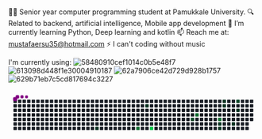 👨‍💻 Senior year computer programming student at Pamukkale University.
🔍 Related to backend, artificial intelligence, Mobile app development
🌱 I’m currently learning Python, Deep learning and kotlin
📫 Reach me at: mustafaersu35@hotmail.com
⚡ I can't coding without music

I'm currently using:
![58480910cef1014c0b5e48f7](https://github.com/user-attachments/assets/84bcf190-2beb-4ef6-82d0-16ca4b6c635d)
![613098d448f1e30004910187](https://github.com/user-attachments/assets/a3764c74-c2cb-4356-a545-24e1ec44dbcb)
![62a7906ce42d729d928b1757](https://github.com/user-attachments/assets/0dace9b0-6d88-452b-a138-32a7e609360d)
![629b71eb7c5cd817694c3227](https://github.com/user-attachments/assets/74ccc31f-b3b6-43d4-9f6c-a3471de9fd1f)



<svg viewBox="-16 -32 880 192" width="880" height="192" xmlns="http://www.w3.org/2000/svg"><desc>Generated with https://github.com/Platane/snk</desc><style>:root{--cb:#1b1f230a;--cs:purple;--ce:#161b22;--c0:#161b22;--c1:#01311f;--c2:#034525;--c3:#0f6d31;--c4:#00c647}.c{shape-rendering:geometricPrecision;fill:var(--ce);stroke-width:1px;stroke:var(--cb);animation:none 16500ms linear infinite;width:12px;height:12px}@keyframes c0{15.14%{fill:var(--c1)}15.16%,100%{fill:var(--ce)}}.c.c0{fill:var(--c1);animation-name:c0}@keyframes c1{75.14%{fill:var(--c3)}75.16%,100%{fill:var(--ce)}}.c.c1{fill:var(--c3);animation-name:c1}@keyframes c2{24.84%{fill:var(--c1)}24.86%,100%{fill:var(--ce)}}.c.c2{fill:var(--c1);animation-name:c2}@keyframes c3{76.96%{fill:var(--c4)}76.98%,100%{fill:var(--ce)}}.c.c3{fill:var(--c4);animation-name:c3}@keyframes c4{48.47%{fill:var(--c2)}48.49%,100%{fill:var(--ce)}}.c.c4{fill:var(--c2);animation-name:c4}@keyframes c5{65.44%{fill:var(--c3)}65.46%,100%{fill:var(--ce)}}.c.c5{fill:var(--c3);animation-name:c5}@keyframes c6{61.81%{fill:var(--c3)}61.83%,100%{fill:var(--ce)}}.c.c6{fill:var(--c3);animation-name:c6}@keyframes c7{43.02%{fill:var(--c1)}43.04%,100%{fill:var(--ce)}}.c.c7{fill:var(--c1);animation-name:c7}@keyframes c8{43.63%{fill:var(--c1)}43.65%,100%{fill:var(--ce)}}.c.c8{fill:var(--c1);animation-name:c8}@keyframes c9{35.75%{fill:var(--c1)}35.77%,100%{fill:var(--ce)}}.c.c9{fill:var(--c1);animation-name:c9}@keyframes ca{35.14%{fill:var(--c1)}35.16%,100%{fill:var(--ce)}}.c.ca{fill:var(--c1);animation-name:ca}@keyframes cb{41.2%{fill:var(--c1)}41.22%,100%{fill:var(--ce)}}.c.cb{fill:var(--c1);animation-name:cb}@keyframes cc{56.96%{fill:var(--c2)}56.98%,100%{fill:var(--ce)}}.c.cc{fill:var(--c2);animation-name:cc}@keyframes cd{38.78%{fill:var(--c1)}38.8%,100%{fill:var(--ce)}}.c.cd{fill:var(--c1);animation-name:cd}.u{transform-origin:0 0;transform:scale(0,1);animation:none linear 16500ms infinite}@keyframes u0{15.14%{transform:scale(0.000,1)}15.16%,24.84%{transform:scale(0.125,1)}24.86%,35.14%{transform:scale(0.250,1)}35.16%,35.75%{transform:scale(0.375,1)}35.77%,38.78%{transform:scale(0.500,1)}38.8%,41.2%{transform:scale(0.625,1)}41.22%,43.02%{transform:scale(0.750,1)}43.04%,43.63%{transform:scale(0.875,1)}43.65%,100%{transform:scale(1.000,1)}}.u.u0{fill:var(--c1);animation-name:u0;transform-origin:0.0px 0}@keyframes u1{48.47%{transform:scale(0.000,1)}48.49%,56.96%{transform:scale(0.500,1)}56.98%,100%{transform:scale(1.000,1)}}.u.u1{fill:var(--c2);animation-name:u1;transform-origin:484.6px 0}@keyframes u2{61.81%{transform:scale(0.000,1)}61.83%,65.44%{transform:scale(0.333,1)}65.46%,75.14%{transform:scale(0.667,1)}75.16%,100%{transform:scale(1.000,1)}}.u.u2{fill:var(--c3);animation-name:u2;transform-origin:605.7px 0}@keyframes u3{76.96%{transform:scale(0.000,1)}76.98%,100%{transform:scale(1.000,1)}}.u.u3{fill:var(--c4);animation-name:u3;transform-origin:787.4px 0}.s{shape-rendering:geometricPrecision;fill:var(--cs);animation:none linear 16500ms infinite}@keyframes s0{0%,99.39%{transform:translate(0px,-16px)}0.61%{transform:translate(0px,0px)}11.52%{transform:translate(288px,0px)}15.15%{transform:translate(288px,96px)}20%{transform:translate(416px,96px)}20.61%{transform:translate(416px,80px)}22.42%{transform:translate(464px,80px)}24.85%{transform:translate(464px,16px)}35.15%{transform:translate(736px,16px)}35.76%{transform:translate(736px,0px)}36.97%{transform:translate(768px,0px)}37.58%{transform:translate(768px,16px)}38.18%{transform:translate(784px,16px)}38.79%,55.76%{transform:translate(784px,32px)}39.39%{transform:translate(768px,32px)}41.21%{transform:translate(768px,80px)}43.03%{transform:translate(720px,80px)}43.64%{transform:translate(720px,96px)}44.24%{transform:translate(704px,96px)}45.45%,62.42%{transform:translate(704px,64px)}48.48%{transform:translate(624px,64px)}49.7%{transform:translate(624px,32px)}56.97%{transform:translate(784px,0px)}59.39%{transform:translate(720px,0px)}61.82%{transform:translate(720px,64px)}63.03%{transform:translate(704px,48px)}73.33%{transform:translate(432px,48px)}75.15%{transform:translate(432px,96px)}76.97%{transform:translate(480px,96px)}77.58%{transform:translate(480px,80px)}86.67%{transform:translate(240px,80px)}87.27%{transform:translate(240px,64px)}89.7%{transform:translate(176px,64px)}90.3%{transform:translate(176px,48px)}92.12%{transform:translate(128px,48px)}92.73%{transform:translate(128px,32px)}93.94%{transform:translate(96px,32px)}94.55%{transform:translate(96px,16px)}96.36%{transform:translate(48px,16px)}97.58%{transform:translate(48px,-16px)}}.s.s0{transform:translate(0px,-16px);animation-name:s0}@keyframes s1{0%,99.39%{transform:translate(16px,-16px)}0.61%{transform:translate(0px,-16px)}1.21%{transform:translate(0px,0px)}12.12%{transform:translate(288px,0px)}15.76%{transform:translate(288px,96px)}20.61%{transform:translate(416px,96px)}21.21%{transform:translate(416px,80px)}23.03%{transform:translate(464px,80px)}25.45%{transform:translate(464px,16px)}35.76%{transform:translate(736px,16px)}36.36%{transform:translate(736px,0px)}37.58%{transform:translate(768px,0px)}38.18%{transform:translate(768px,16px)}38.79%{transform:translate(784px,16px)}39.39%,56.36%{transform:translate(784px,32px)}40%{transform:translate(768px,32px)}41.82%{transform:translate(768px,80px)}43.64%{transform:translate(720px,80px)}44.24%{transform:translate(720px,96px)}44.85%{transform:translate(704px,96px)}46.06%,63.03%{transform:translate(704px,64px)}49.09%{transform:translate(624px,64px)}50.3%{transform:translate(624px,32px)}57.58%{transform:translate(784px,0px)}60%{transform:translate(720px,0px)}62.42%{transform:translate(720px,64px)}63.64%{transform:translate(704px,48px)}73.94%{transform:translate(432px,48px)}75.76%{transform:translate(432px,96px)}77.58%{transform:translate(480px,96px)}78.18%{transform:translate(480px,80px)}87.27%{transform:translate(240px,80px)}87.88%{transform:translate(240px,64px)}90.3%{transform:translate(176px,64px)}90.91%{transform:translate(176px,48px)}92.73%{transform:translate(128px,48px)}93.33%{transform:translate(128px,32px)}94.55%{transform:translate(96px,32px)}95.15%{transform:translate(96px,16px)}96.97%{transform:translate(48px,16px)}98.18%{transform:translate(48px,-16px)}}.s.s1{transform:translate(16px,-16px);animation-name:s1}@keyframes s2{0%,99.39%{transform:translate(32px,-16px)}1.21%{transform:translate(0px,-16px)}1.82%{transform:translate(0px,0px)}12.73%{transform:translate(288px,0px)}16.36%{transform:translate(288px,96px)}21.21%{transform:translate(416px,96px)}21.82%{transform:translate(416px,80px)}23.64%{transform:translate(464px,80px)}26.06%{transform:translate(464px,16px)}36.36%{transform:translate(736px,16px)}36.97%{transform:translate(736px,0px)}38.18%{transform:translate(768px,0px)}38.79%{transform:translate(768px,16px)}39.39%{transform:translate(784px,16px)}40%,56.97%{transform:translate(784px,32px)}40.61%{transform:translate(768px,32px)}42.42%{transform:translate(768px,80px)}44.24%{transform:translate(720px,80px)}44.85%{transform:translate(720px,96px)}45.45%{transform:translate(704px,96px)}46.67%,63.64%{transform:translate(704px,64px)}49.7%{transform:translate(624px,64px)}50.91%{transform:translate(624px,32px)}58.18%{transform:translate(784px,0px)}60.61%{transform:translate(720px,0px)}63.03%{transform:translate(720px,64px)}64.24%{transform:translate(704px,48px)}74.55%{transform:translate(432px,48px)}76.36%{transform:translate(432px,96px)}78.18%{transform:translate(480px,96px)}78.79%{transform:translate(480px,80px)}87.88%{transform:translate(240px,80px)}88.48%{transform:translate(240px,64px)}90.91%{transform:translate(176px,64px)}91.52%{transform:translate(176px,48px)}93.33%{transform:translate(128px,48px)}93.94%{transform:translate(128px,32px)}95.15%{transform:translate(96px,32px)}95.76%{transform:translate(96px,16px)}97.58%{transform:translate(48px,16px)}98.79%{transform:translate(48px,-16px)}}.s.s2{transform:translate(32px,-16px);animation-name:s2}@keyframes s3{0%,99.39%{transform:translate(48px,-16px)}1.82%{transform:translate(0px,-16px)}2.42%{transform:translate(0px,0px)}13.33%{transform:translate(288px,0px)}16.97%{transform:translate(288px,96px)}21.82%{transform:translate(416px,96px)}22.42%{transform:translate(416px,80px)}24.24%{transform:translate(464px,80px)}26.67%{transform:translate(464px,16px)}36.97%{transform:translate(736px,16px)}37.58%{transform:translate(736px,0px)}38.79%{transform:translate(768px,0px)}39.39%{transform:translate(768px,16px)}40%{transform:translate(784px,16px)}40.61%,57.58%{transform:translate(784px,32px)}41.21%{transform:translate(768px,32px)}43.03%{transform:translate(768px,80px)}44.85%{transform:translate(720px,80px)}45.45%{transform:translate(720px,96px)}46.06%{transform:translate(704px,96px)}47.27%,64.24%{transform:translate(704px,64px)}50.3%{transform:translate(624px,64px)}51.52%{transform:translate(624px,32px)}58.79%{transform:translate(784px,0px)}61.21%{transform:translate(720px,0px)}63.64%{transform:translate(720px,64px)}64.85%{transform:translate(704px,48px)}75.15%{transform:translate(432px,48px)}76.97%{transform:translate(432px,96px)}78.79%{transform:translate(480px,96px)}79.39%{transform:translate(480px,80px)}88.48%{transform:translate(240px,80px)}89.09%{transform:translate(240px,64px)}91.52%{transform:translate(176px,64px)}92.12%{transform:translate(176px,48px)}93.94%{transform:translate(128px,48px)}94.55%{transform:translate(128px,32px)}95.76%{transform:translate(96px,32px)}96.36%{transform:translate(96px,16px)}98.18%{transform:translate(48px,16px)}}.s.s3{transform:translate(48px,-16px);animation-name:s3}</style><rect class="c" x="2" y="2" rx="2" ry="2"/><rect class="c" x="2" y="18" rx="2" ry="2"/><rect class="c" x="2" y="34" rx="2" ry="2"/><rect class="c" x="2" y="50" rx="2" ry="2"/><rect class="c" x="2" y="66" rx="2" ry="2"/><rect class="c" x="2" y="82" rx="2" ry="2"/><rect class="c" x="2" y="98" rx="2" ry="2"/><rect class="c" x="18" y="2" rx="2" ry="2"/><rect class="c" x="18" y="18" rx="2" ry="2"/><rect class="c" x="18" y="34" rx="2" ry="2"/><rect class="c" x="18" y="50" rx="2" ry="2"/><rect class="c" x="18" y="66" rx="2" ry="2"/><rect class="c" x="18" y="82" rx="2" ry="2"/><rect class="c" x="18" y="98" rx="2" ry="2"/><rect class="c" x="34" y="2" rx="2" ry="2"/><rect class="c" x="34" y="18" rx="2" ry="2"/><rect class="c" x="34" y="34" rx="2" ry="2"/><rect class="c" x="34" y="50" rx="2" ry="2"/><rect class="c" x="34" y="66" rx="2" ry="2"/><rect class="c" x="34" y="82" rx="2" ry="2"/><rect class="c" x="34" y="98" rx="2" ry="2"/><rect class="c" x="50" y="2" rx="2" ry="2"/><rect class="c" x="50" y="18" rx="2" ry="2"/><rect class="c" x="50" y="34" rx="2" ry="2"/><rect class="c" x="50" y="50" rx="2" ry="2"/><rect class="c" x="50" y="66" rx="2" ry="2"/><rect class="c" x="50" y="82" rx="2" ry="2"/><rect class="c" x="50" y="98" rx="2" ry="2"/><rect class="c" x="66" y="2" rx="2" ry="2"/><rect class="c" x="66" y="18" rx="2" ry="2"/><rect class="c" x="66" y="34" rx="2" ry="2"/><rect class="c" x="66" y="50" rx="2" ry="2"/><rect class="c" x="66" y="66" rx="2" ry="2"/><rect class="c" x="66" y="82" rx="2" ry="2"/><rect class="c" x="66" y="98" rx="2" ry="2"/><rect class="c" x="82" y="2" rx="2" ry="2"/><rect class="c" x="82" y="18" rx="2" ry="2"/><rect class="c" x="82" y="34" rx="2" ry="2"/><rect class="c" x="82" y="50" rx="2" ry="2"/><rect class="c" x="82" y="66" rx="2" ry="2"/><rect class="c" x="82" y="82" rx="2" ry="2"/><rect class="c" x="82" y="98" rx="2" ry="2"/><rect class="c" x="98" y="2" rx="2" ry="2"/><rect class="c" x="98" y="18" rx="2" ry="2"/><rect class="c" x="98" y="34" rx="2" ry="2"/><rect class="c" x="98" y="50" rx="2" ry="2"/><rect class="c" x="98" y="66" rx="2" ry="2"/><rect class="c" x="98" y="82" rx="2" ry="2"/><rect class="c" x="98" y="98" rx="2" ry="2"/><rect class="c" x="114" y="2" rx="2" ry="2"/><rect class="c" x="114" y="18" rx="2" ry="2"/><rect class="c" x="114" y="34" rx="2" ry="2"/><rect class="c" x="114" y="50" rx="2" ry="2"/><rect class="c" x="114" y="66" rx="2" ry="2"/><rect class="c" x="114" y="82" rx="2" ry="2"/><rect class="c" x="114" y="98" rx="2" ry="2"/><rect class="c" x="130" y="2" rx="2" ry="2"/><rect class="c" x="130" y="18" rx="2" ry="2"/><rect class="c" x="130" y="34" rx="2" ry="2"/><rect class="c" x="130" y="50" rx="2" ry="2"/><rect class="c" x="130" y="66" rx="2" ry="2"/><rect class="c" x="130" y="82" rx="2" ry="2"/><rect class="c" x="130" y="98" rx="2" ry="2"/><rect class="c" x="146" y="2" rx="2" ry="2"/><rect class="c" x="146" y="18" rx="2" ry="2"/><rect class="c" x="146" y="34" rx="2" ry="2"/><rect class="c" x="146" y="50" rx="2" ry="2"/><rect class="c" x="146" y="66" rx="2" ry="2"/><rect class="c" x="146" y="82" rx="2" ry="2"/><rect class="c" x="146" y="98" rx="2" ry="2"/><rect class="c" x="162" y="2" rx="2" ry="2"/><rect class="c" x="162" y="18" rx="2" ry="2"/><rect class="c" x="162" y="34" rx="2" ry="2"/><rect class="c" x="162" y="50" rx="2" ry="2"/><rect class="c" x="162" y="66" rx="2" ry="2"/><rect class="c" x="162" y="82" rx="2" ry="2"/><rect class="c" x="162" y="98" rx="2" ry="2"/><rect class="c" x="178" y="2" rx="2" ry="2"/><rect class="c" x="178" y="18" rx="2" ry="2"/><rect class="c" x="178" y="34" rx="2" ry="2"/><rect class="c" x="178" y="50" rx="2" ry="2"/><rect class="c" x="178" y="66" rx="2" ry="2"/><rect class="c" x="178" y="82" rx="2" ry="2"/><rect class="c" x="178" y="98" rx="2" ry="2"/><rect class="c" x="194" y="2" rx="2" ry="2"/><rect class="c" x="194" y="18" rx="2" ry="2"/><rect class="c" x="194" y="34" rx="2" ry="2"/><rect class="c" x="194" y="50" rx="2" ry="2"/><rect class="c" x="194" y="66" rx="2" ry="2"/><rect class="c" x="194" y="82" rx="2" ry="2"/><rect class="c" x="194" y="98" rx="2" ry="2"/><rect class="c" x="210" y="2" rx="2" ry="2"/><rect class="c" x="210" y="18" rx="2" ry="2"/><rect class="c" x="210" y="34" rx="2" ry="2"/><rect class="c" x="210" y="50" rx="2" ry="2"/><rect class="c" x="210" y="66" rx="2" ry="2"/><rect class="c" x="210" y="82" rx="2" ry="2"/><rect class="c" x="210" y="98" rx="2" ry="2"/><rect class="c" x="226" y="2" rx="2" ry="2"/><rect class="c" x="226" y="18" rx="2" ry="2"/><rect class="c" x="226" y="34" rx="2" ry="2"/><rect class="c" x="226" y="50" rx="2" ry="2"/><rect class="c" x="226" y="66" rx="2" ry="2"/><rect class="c" x="226" y="82" rx="2" ry="2"/><rect class="c" x="226" y="98" rx="2" ry="2"/><rect class="c" x="242" y="2" rx="2" ry="2"/><rect class="c" x="242" y="18" rx="2" ry="2"/><rect class="c" x="242" y="34" rx="2" ry="2"/><rect class="c" x="242" y="50" rx="2" ry="2"/><rect class="c" x="242" y="66" rx="2" ry="2"/><rect class="c" x="242" y="82" rx="2" ry="2"/><rect class="c" x="242" y="98" rx="2" ry="2"/><rect class="c" x="258" y="2" rx="2" ry="2"/><rect class="c" x="258" y="18" rx="2" ry="2"/><rect class="c" x="258" y="34" rx="2" ry="2"/><rect class="c" x="258" y="50" rx="2" ry="2"/><rect class="c" x="258" y="66" rx="2" ry="2"/><rect class="c" x="258" y="82" rx="2" ry="2"/><rect class="c" x="258" y="98" rx="2" ry="2"/><rect class="c" x="274" y="2" rx="2" ry="2"/><rect class="c" x="274" y="18" rx="2" ry="2"/><rect class="c" x="274" y="34" rx="2" ry="2"/><rect class="c" x="274" y="50" rx="2" ry="2"/><rect class="c" x="274" y="66" rx="2" ry="2"/><rect class="c" x="274" y="82" rx="2" ry="2"/><rect class="c" x="274" y="98" rx="2" ry="2"/><rect class="c" x="290" y="2" rx="2" ry="2"/><rect class="c" x="290" y="18" rx="2" ry="2"/><rect class="c" x="290" y="34" rx="2" ry="2"/><rect class="c" x="290" y="50" rx="2" ry="2"/><rect class="c" x="290" y="66" rx="2" ry="2"/><rect class="c" x="290" y="82" rx="2" ry="2"/><rect class="c c0" x="290" y="98" rx="2" ry="2"/><rect class="c" x="306" y="2" rx="2" ry="2"/><rect class="c" x="306" y="18" rx="2" ry="2"/><rect class="c" x="306" y="34" rx="2" ry="2"/><rect class="c" x="306" y="50" rx="2" ry="2"/><rect class="c" x="306" y="66" rx="2" ry="2"/><rect class="c" x="306" y="82" rx="2" ry="2"/><rect class="c" x="306" y="98" rx="2" ry="2"/><rect class="c" x="322" y="2" rx="2" ry="2"/><rect class="c" x="322" y="18" rx="2" ry="2"/><rect class="c" x="322" y="34" rx="2" ry="2"/><rect class="c" x="322" y="50" rx="2" ry="2"/><rect class="c" x="322" y="66" rx="2" ry="2"/><rect class="c" x="322" y="82" rx="2" ry="2"/><rect class="c" x="322" y="98" rx="2" ry="2"/><rect class="c" x="338" y="2" rx="2" ry="2"/><rect class="c" x="338" y="18" rx="2" ry="2"/><rect class="c" x="338" y="34" rx="2" ry="2"/><rect class="c" x="338" y="50" rx="2" ry="2"/><rect class="c" x="338" y="66" rx="2" ry="2"/><rect class="c" x="338" y="82" rx="2" ry="2"/><rect class="c" x="338" y="98" rx="2" ry="2"/><rect class="c" x="354" y="2" rx="2" ry="2"/><rect class="c" x="354" y="18" rx="2" ry="2"/><rect class="c" x="354" y="34" rx="2" ry="2"/><rect class="c" x="354" y="50" rx="2" ry="2"/><rect class="c" x="354" y="66" rx="2" ry="2"/><rect class="c" x="354" y="82" rx="2" ry="2"/><rect class="c" x="354" y="98" rx="2" ry="2"/><rect class="c" x="370" y="2" rx="2" ry="2"/><rect class="c" x="370" y="18" rx="2" ry="2"/><rect class="c" x="370" y="34" rx="2" ry="2"/><rect class="c" x="370" y="50" rx="2" ry="2"/><rect class="c" x="370" y="66" rx="2" ry="2"/><rect class="c" x="370" y="82" rx="2" ry="2"/><rect class="c" x="370" y="98" rx="2" ry="2"/><rect class="c" x="386" y="2" rx="2" ry="2"/><rect class="c" x="386" y="18" rx="2" ry="2"/><rect class="c" x="386" y="34" rx="2" ry="2"/><rect class="c" x="386" y="50" rx="2" ry="2"/><rect class="c" x="386" y="66" rx="2" ry="2"/><rect class="c" x="386" y="82" rx="2" ry="2"/><rect class="c" x="386" y="98" rx="2" ry="2"/><rect class="c" x="402" y="2" rx="2" ry="2"/><rect class="c" x="402" y="18" rx="2" ry="2"/><rect class="c" x="402" y="34" rx="2" ry="2"/><rect class="c" x="402" y="50" rx="2" ry="2"/><rect class="c" x="402" y="66" rx="2" ry="2"/><rect class="c" x="402" y="82" rx="2" ry="2"/><rect class="c" x="402" y="98" rx="2" ry="2"/><rect class="c" x="418" y="2" rx="2" ry="2"/><rect class="c" x="418" y="18" rx="2" ry="2"/><rect class="c" x="418" y="34" rx="2" ry="2"/><rect class="c" x="418" y="50" rx="2" ry="2"/><rect class="c" x="418" y="66" rx="2" ry="2"/><rect class="c" x="418" y="82" rx="2" ry="2"/><rect class="c" x="418" y="98" rx="2" ry="2"/><rect class="c" x="434" y="2" rx="2" ry="2"/><rect class="c" x="434" y="18" rx="2" ry="2"/><rect class="c" x="434" y="34" rx="2" ry="2"/><rect class="c" x="434" y="50" rx="2" ry="2"/><rect class="c" x="434" y="66" rx="2" ry="2"/><rect class="c" x="434" y="82" rx="2" ry="2"/><rect class="c c1" x="434" y="98" rx="2" ry="2"/><rect class="c" x="450" y="2" rx="2" ry="2"/><rect class="c" x="450" y="18" rx="2" ry="2"/><rect class="c" x="450" y="34" rx="2" ry="2"/><rect class="c" x="450" y="50" rx="2" ry="2"/><rect class="c" x="450" y="66" rx="2" ry="2"/><rect class="c" x="450" y="82" rx="2" ry="2"/><rect class="c" x="450" y="98" rx="2" ry="2"/><rect class="c" x="466" y="2" rx="2" ry="2"/><rect class="c c2" x="466" y="18" rx="2" ry="2"/><rect class="c" x="466" y="34" rx="2" ry="2"/><rect class="c" x="466" y="50" rx="2" ry="2"/><rect class="c" x="466" y="66" rx="2" ry="2"/><rect class="c" x="466" y="82" rx="2" ry="2"/><rect class="c" x="466" y="98" rx="2" ry="2"/><rect class="c" x="482" y="2" rx="2" ry="2"/><rect class="c" x="482" y="18" rx="2" ry="2"/><rect class="c" x="482" y="34" rx="2" ry="2"/><rect class="c" x="482" y="50" rx="2" ry="2"/><rect class="c" x="482" y="66" rx="2" ry="2"/><rect class="c" x="482" y="82" rx="2" ry="2"/><rect class="c c3" x="482" y="98" rx="2" ry="2"/><rect class="c" x="498" y="2" rx="2" ry="2"/><rect class="c" x="498" y="18" rx="2" ry="2"/><rect class="c" x="498" y="34" rx="2" ry="2"/><rect class="c" x="498" y="50" rx="2" ry="2"/><rect class="c" x="498" y="66" rx="2" ry="2"/><rect class="c" x="498" y="82" rx="2" ry="2"/><rect class="c" x="498" y="98" rx="2" ry="2"/><rect class="c" x="514" y="2" rx="2" ry="2"/><rect class="c" x="514" y="18" rx="2" ry="2"/><rect class="c" x="514" y="34" rx="2" ry="2"/><rect class="c" x="514" y="50" rx="2" ry="2"/><rect class="c" x="514" y="66" rx="2" ry="2"/><rect class="c" x="514" y="82" rx="2" ry="2"/><rect class="c" x="514" y="98" rx="2" ry="2"/><rect class="c" x="530" y="2" rx="2" ry="2"/><rect class="c" x="530" y="18" rx="2" ry="2"/><rect class="c" x="530" y="34" rx="2" ry="2"/><rect class="c" x="530" y="50" rx="2" ry="2"/><rect class="c" x="530" y="66" rx="2" ry="2"/><rect class="c" x="530" y="82" rx="2" ry="2"/><rect class="c" x="530" y="98" rx="2" ry="2"/><rect class="c" x="546" y="2" rx="2" ry="2"/><rect class="c" x="546" y="18" rx="2" ry="2"/><rect class="c" x="546" y="34" rx="2" ry="2"/><rect class="c" x="546" y="50" rx="2" ry="2"/><rect class="c" x="546" y="66" rx="2" ry="2"/><rect class="c" x="546" y="82" rx="2" ry="2"/><rect class="c" x="546" y="98" rx="2" ry="2"/><rect class="c" x="562" y="2" rx="2" ry="2"/><rect class="c" x="562" y="18" rx="2" ry="2"/><rect class="c" x="562" y="34" rx="2" ry="2"/><rect class="c" x="562" y="50" rx="2" ry="2"/><rect class="c" x="562" y="66" rx="2" ry="2"/><rect class="c" x="562" y="82" rx="2" ry="2"/><rect class="c" x="562" y="98" rx="2" ry="2"/><rect class="c" x="578" y="2" rx="2" ry="2"/><rect class="c" x="578" y="18" rx="2" ry="2"/><rect class="c" x="578" y="34" rx="2" ry="2"/><rect class="c" x="578" y="50" rx="2" ry="2"/><rect class="c" x="578" y="66" rx="2" ry="2"/><rect class="c" x="578" y="82" rx="2" ry="2"/><rect class="c" x="578" y="98" rx="2" ry="2"/><rect class="c" x="594" y="2" rx="2" ry="2"/><rect class="c" x="594" y="18" rx="2" ry="2"/><rect class="c" x="594" y="34" rx="2" ry="2"/><rect class="c" x="594" y="50" rx="2" ry="2"/><rect class="c" x="594" y="66" rx="2" ry="2"/><rect class="c" x="594" y="82" rx="2" ry="2"/><rect class="c" x="594" y="98" rx="2" ry="2"/><rect class="c" x="610" y="2" rx="2" ry="2"/><rect class="c" x="610" y="18" rx="2" ry="2"/><rect class="c" x="610" y="34" rx="2" ry="2"/><rect class="c" x="610" y="50" rx="2" ry="2"/><rect class="c" x="610" y="66" rx="2" ry="2"/><rect class="c" x="610" y="82" rx="2" ry="2"/><rect class="c" x="610" y="98" rx="2" ry="2"/><rect class="c" x="626" y="2" rx="2" ry="2"/><rect class="c" x="626" y="18" rx="2" ry="2"/><rect class="c" x="626" y="34" rx="2" ry="2"/><rect class="c" x="626" y="50" rx="2" ry="2"/><rect class="c c4" x="626" y="66" rx="2" ry="2"/><rect class="c" x="626" y="82" rx="2" ry="2"/><rect class="c" x="626" y="98" rx="2" ry="2"/><rect class="c" x="642" y="2" rx="2" ry="2"/><rect class="c" x="642" y="18" rx="2" ry="2"/><rect class="c" x="642" y="34" rx="2" ry="2"/><rect class="c c5" x="642" y="50" rx="2" ry="2"/><rect class="c" x="642" y="66" rx="2" ry="2"/><rect class="c" x="642" y="82" rx="2" ry="2"/><rect class="c" x="642" y="98" rx="2" ry="2"/><rect class="c" x="658" y="2" rx="2" ry="2"/><rect class="c" x="658" y="18" rx="2" ry="2"/><rect class="c" x="658" y="34" rx="2" ry="2"/><rect class="c" x="658" y="50" rx="2" ry="2"/><rect class="c" x="658" y="66" rx="2" ry="2"/><rect class="c" x="658" y="82" rx="2" ry="2"/><rect class="c" x="658" y="98" rx="2" ry="2"/><rect class="c" x="674" y="2" rx="2" ry="2"/><rect class="c" x="674" y="18" rx="2" ry="2"/><rect class="c" x="674" y="34" rx="2" ry="2"/><rect class="c" x="674" y="50" rx="2" ry="2"/><rect class="c" x="674" y="66" rx="2" ry="2"/><rect class="c" x="674" y="82" rx="2" ry="2"/><rect class="c" x="674" y="98" rx="2" ry="2"/><rect class="c" x="690" y="2" rx="2" ry="2"/><rect class="c" x="690" y="18" rx="2" ry="2"/><rect class="c" x="690" y="34" rx="2" ry="2"/><rect class="c" x="690" y="50" rx="2" ry="2"/><rect class="c" x="690" y="66" rx="2" ry="2"/><rect class="c" x="690" y="82" rx="2" ry="2"/><rect class="c" x="690" y="98" rx="2" ry="2"/><rect class="c" x="706" y="2" rx="2" ry="2"/><rect class="c" x="706" y="18" rx="2" ry="2"/><rect class="c" x="706" y="34" rx="2" ry="2"/><rect class="c" x="706" y="50" rx="2" ry="2"/><rect class="c" x="706" y="66" rx="2" ry="2"/><rect class="c" x="706" y="82" rx="2" ry="2"/><rect class="c" x="706" y="98" rx="2" ry="2"/><rect class="c" x="722" y="2" rx="2" ry="2"/><rect class="c" x="722" y="18" rx="2" ry="2"/><rect class="c" x="722" y="34" rx="2" ry="2"/><rect class="c" x="722" y="50" rx="2" ry="2"/><rect class="c c6" x="722" y="66" rx="2" ry="2"/><rect class="c c7" x="722" y="82" rx="2" ry="2"/><rect class="c c8" x="722" y="98" rx="2" ry="2"/><rect class="c c9" x="738" y="2" rx="2" ry="2"/><rect class="c ca" x="738" y="18" rx="2" ry="2"/><rect class="c" x="738" y="34" rx="2" ry="2"/><rect class="c" x="738" y="50" rx="2" ry="2"/><rect class="c" x="738" y="66" rx="2" ry="2"/><rect class="c" x="738" y="82" rx="2" ry="2"/><rect class="c" x="738" y="98" rx="2" ry="2"/><rect class="c" x="754" y="2" rx="2" ry="2"/><rect class="c" x="754" y="18" rx="2" ry="2"/><rect class="c" x="754" y="34" rx="2" ry="2"/><rect class="c" x="754" y="50" rx="2" ry="2"/><rect class="c" x="754" y="66" rx="2" ry="2"/><rect class="c" x="754" y="82" rx="2" ry="2"/><rect class="c" x="754" y="98" rx="2" ry="2"/><rect class="c" x="770" y="2" rx="2" ry="2"/><rect class="c" x="770" y="18" rx="2" ry="2"/><rect class="c" x="770" y="34" rx="2" ry="2"/><rect class="c" x="770" y="50" rx="2" ry="2"/><rect class="c" x="770" y="66" rx="2" ry="2"/><rect class="c cb" x="770" y="82" rx="2" ry="2"/><rect class="c" x="770" y="98" rx="2" ry="2"/><rect class="c cc" x="786" y="2" rx="2" ry="2"/><rect class="c" x="786" y="18" rx="2" ry="2"/><rect class="c cd" x="786" y="34" rx="2" ry="2"/><rect class="c" x="786" y="50" rx="2" ry="2"/><rect class="c" x="786" y="66" rx="2" ry="2"/><rect class="c" x="786" y="82" rx="2" ry="2"/><rect class="c" x="786" y="98" rx="2" ry="2"/><rect class="c" x="802" y="2" rx="2" ry="2"/><rect class="c" x="802" y="18" rx="2" ry="2"/><rect class="c" x="802" y="34" rx="2" ry="2"/><rect class="c" x="802" y="50" rx="2" ry="2"/><rect class="c" x="802" y="66" rx="2" ry="2"/><rect class="c" x="802" y="82" rx="2" ry="2"/><rect class="c" x="802" y="98" rx="2" ry="2"/><rect class="c" x="818" y="2" rx="2" ry="2"/><rect class="c" x="818" y="18" rx="2" ry="2"/><rect class="c" x="818" y="34" rx="2" ry="2"/><rect class="c" x="818" y="50" rx="2" ry="2"/><rect class="c" x="818" y="66" rx="2" ry="2"/><rect class="c" x="818" y="82" rx="2" ry="2"/><rect class="c" x="818" y="98" rx="2" ry="2"/><rect class="c" x="834" y="2" rx="2" ry="2"/><rect class="c" x="834" y="18" rx="2" ry="2"/><rect class="c" x="834" y="34" rx="2" ry="2"/><rect class="c" x="834" y="50" rx="2" ry="2"/><rect class="c" x="834" y="66" rx="2" ry="2"/><rect class="u u0" height="12" width="485.2" x="0.0" y="144"/><rect class="u u1" height="12" width="121.7" x="484.6" y="144"/><rect class="u u2" height="12" width="182.3" x="605.7" y="144"/><rect class="u u3" height="12" width="61.2" x="787.4" y="144"/><rect class="s s0" x="0.8" y="0.8" width="14.4" height="14.4" rx="4.5" ry="4.5"/><rect class="s s1" x="1.8" y="1.8" width="12.3" height="12.3" rx="4.1" ry="4.1"/><rect class="s s2" x="2.6" y="2.6" width="10.8" height="10.8" rx="3.6" ry="3.6"/><rect class="s s3" x="3.0" y="3.0" width="9.9" height="9.9" rx="3.3" ry="3.3"/></svg>
